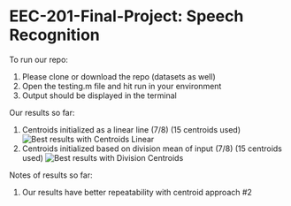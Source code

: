 # EEC-201-Final-Project: Speech Recognition

To run our repo:
  1. Please clone or download the repo (datasets as well)
  2. Open the testing.m file and hit run in your environment
  3. Output should be displayed in the terminal

Our results so far:
  1. Centroids initialized as a linear line (7/8) (15 centroids used)
    ![Best results with Centroids Linear](https://github.com/adgoldha/EEC-201-Final-Project/assets/146307216/681c50e9-272b-4861-a347-f115d782bab3)
  2. Centroids initialized based on division mean of input (7/8) (15 centroids used)
    ![Best results with Division Centroids](https://github.com/adgoldha/EEC-201-Final-Project/assets/146307216/5a23e600-f549-41a8-bde4-0e00401009d5)

Notes of results so far:
  1. Our results have better repeatability with centroid approach #2
